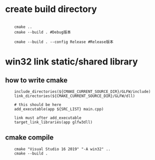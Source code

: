 # create build directory

```SHELL

    cmake ..
    cmake --build . #Debug版本

    cmake --build . --config Release #Release版本

```

# win32 link static/shared library 
## how to write cmake
```SHELL
    include_directories(${CMAKE_CURRENT_SOURCE_DIR}/GLFW/include)
    link_directories(${CMAKE_CURRENT_SOURCE_DIR}/GLFW/dll)

    # this should be here
    add_executable(app ${SRC_LIST} main.cpp)

    link must after add_executable
    target_link_libraries(app glfw3dll)
```

## cmake compile
```SHELL
    cmake "Visual Studio 16 2019" "-A win32" ..
    cmake --build .
```
